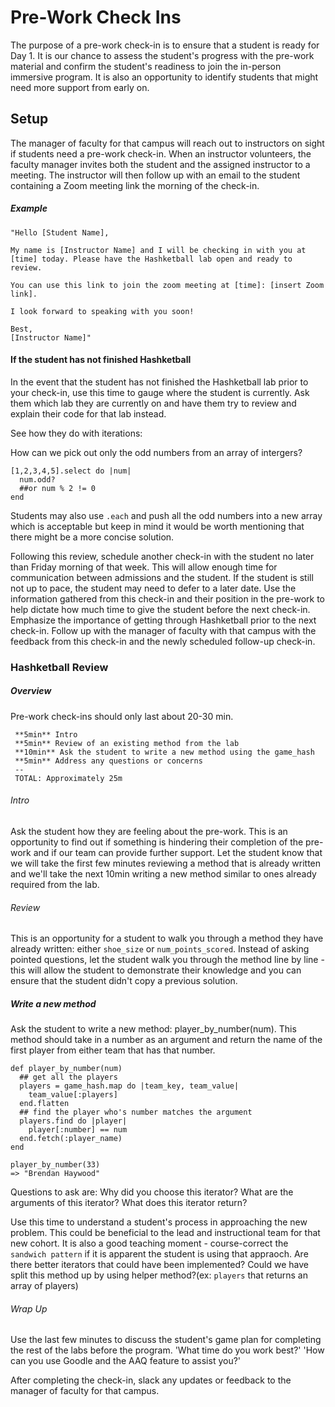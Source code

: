 # Pre-Work Check Ins

The purpose of a pre-work check-in is to ensure that a student is ready for Day 1. It is our chance to assess the student's progress with the pre-work material and confirm the student's readiness to join the in-person immersive program. It is also an opportunity to identify students that might need more support from early on.


## Setup

The manager of faculty for that campus will reach out to instructors on sight if students need a pre-work check-in. When an instructor volunteers, the faculty manager invites both the student and the assigned instructor to a meeting. The instructor will then follow up with an email to the student containing a Zoom meeting link the morning of the check-in.

##### Example
```
"Hello [Student Name],

My name is [Instructor Name] and I will be checking in with you at [time] today. Please have the Hashketball lab open and ready to review.

You can use this link to join the zoom meeting at [time]: [insert Zoom link].

I look forward to speaking with you soon!

Best,
[Instructor Name]"
```

#### If the student has not finished Hashketball

In the event that the student has not finished the Hashketball lab prior to your check-in, use this time to gauge where the student is currently. Ask them which lab they are currently on and have them try to review and explain their code for that lab instead.

See how they do with iterations:

How can we pick out only the odd numbers from an array of intergers?

```
[1,2,3,4,5].select do |num|
  num.odd?
  ##or num % 2 != 0
end
```

Students may also use `.each` and push all the odd numbers into a new array which is acceptable but keep in mind it would be worth mentioning that there might be a more concise solution.

Following this review, schedule another check-in with the student no later than Friday morning of that week. This will allow enough time for communication between admissions and the student. If the student is still not up to pace, the student may need to defer to a later date. Use the information gathered from this check-in and their position in the pre-work to help dictate how much time to give the student before the next check-in. Emphasize the importance of getting through Hashketball prior to the next check-in. Follow up with the manager of faculty with that campus with the feedback from this check-in and the newly scheduled follow-up check-in. 


### Hashketball Review

##### Overview

Pre-work check-ins should only last about 20-30 min.
 ```
  **5min** Intro
  **5min** Review of an existing method from the lab
  **10min** Ask the student to write a new method using the game_hash
  **5min** Address any questions or concerns
  --
  TOTAL: Approximately 25m
 ```

###### Intro

Ask the student how they are feeling about the pre-work. This is an opportunity to find out if something is hindering their completion of the pre-work and if our team can provide further support. Let the student know that we will take the first few minutes reviewing a method that is already written and we'll take the next 10min writing a new method similar to ones already required from the lab.

###### Review

This is an opportunity for a student to walk you through a method they have already written: either `shoe_size` or `num_points_scored`. Instead of asking pointed questions, let the student walk you through the method line by line - this will allow the student to demonstrate their knowledge and you can ensure that the student didn't copy a previous solution.

##### Write a new method

Ask the student to write a new method: player_by_number(num). This method should take in a number as an argument and return the name of the first player from either team that has that number.

```
def player_by_number(num)
  ## get all the players
  players = game_hash.map do |team_key, team_value|
    team_value[:players]
  end.flatten
  ## find the player who's number matches the argument
  players.find do |player|
    player[:number] == num
  end.fetch(:player_name)
end

player_by_number(33)
=> "Brendan Haywood"
```

Questions to ask are: Why did you choose this iterator? What are the arguments of this iterator? What does this iterator return?

Use this time to understand a student's process in approaching the new problem. This could be beneficial to the lead and instructional team for that new cohort. It is also a good teaching moment - course-correct the `sandwich pattern` if it is apparent the student is using that appraoch. Are there better iterators that could have been implemented? Could we have split this method up by using helper method?(ex: `players` that returns an array of players)


###### Wrap Up

Use the last few minutes to discuss the student's game plan for completing the rest of the labs before the program.
  'What time do you work best?'
  'How can you use Goodle and the AAQ feature to assist you?'

After completing the check-in, slack any updates or feedback to the manager of faculty for that campus. 
